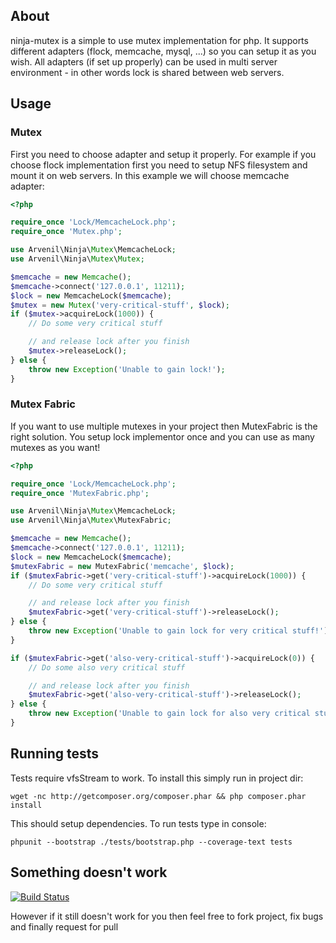 ## About

ninja-mutex is a simple to use mutex implementation for php. It supports different adapters (flock, memcache, mysql, ...) so you can setup it as you wish. All adapters (if set up properly) can be used in multi server environment - in other words lock is shared between web servers.

## Usage

### Mutex

First you need to choose adapter and setup it properly. For example if you choose flock implementation first you need to setup NFS filesystem and mount it on web servers. In this example we will choose memcache adapter:

```php
<?php

require_once 'Lock/MemcacheLock.php';
require_once 'Mutex.php';

use Arvenil\Ninja\Mutex\MemcacheLock;
use Arvenil\Ninja\Mutex\Mutex;

$memcache = new Memcache();
$memcache->connect('127.0.0.1', 11211);
$lock = new MemcacheLock($memcache);
$mutex = new Mutex('very-critical-stuff', $lock);
if ($mutex->acquireLock(1000)) {
    // Do some very critical stuff

    // and release lock after you finish
    $mutex->releaseLock();
} else {
    throw new Exception('Unable to gain lock!');
}
```

### Mutex Fabric

If you want to use multiple mutexes in your project then MutexFabric is the right solution. You setup lock implementor once and you can use as many mutexes as you want!

```php
<?php

require_once 'Lock/MemcacheLock.php';
require_once 'MutexFabric.php';

use Arvenil\Ninja\Mutex\MemcacheLock;
use Arvenil\Ninja\Mutex\MutexFabric;

$memcache = new Memcache();
$memcache->connect('127.0.0.1', 11211);
$lock = new MemcacheLock($memcache);
$mutexFabric = new MutexFabric('memcache', $lock);
if ($mutexFabric->get('very-critical-stuff')->acquireLock(1000)) {
    // Do some very critical stuff

    // and release lock after you finish
    $mutexFabric->get('very-critical-stuff')->releaseLock();
} else {
    throw new Exception('Unable to gain lock for very critical stuff!');
}

if ($mutexFabric->get('also-very-critical-stuff')->acquireLock(0)) {
    // Do some also very critical stuff

    // and release lock after you finish
    $mutexFabric->get('also-very-critical-stuff')->releaseLock();
} else {
    throw new Exception('Unable to gain lock for also very critical stuff!');
}
```

## Running tests

Tests require vfsStream to work. To install this simply run in project dir:

    wget -nc http://getcomposer.org/composer.phar && php composer.phar install

This should setup dependencies. To run tests type in console:

    phpunit --bootstrap ./tests/bootstrap.php --coverage-text tests

## Something doesn't work

[![Build Status](https://secure.travis-ci.org/arvenil/ninja-mutex.png?branch=master)](http://travis-ci.org/arvenil/ninja-mutex)

However if it still doesn't work for you then feel free to fork project, fix bugs and finally request for pull
